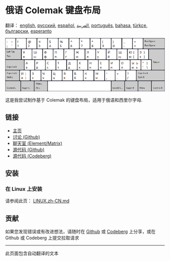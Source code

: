 # 俄语 Colemak 键盘布局

翻译： [english](README.md), [русский](README.ru.md), [español](README.es.md), [العربية](README.ar.md), [português](README.pt.md), [bahasa](README.id.md), [türkçe](README.tr.md), [български](README.bg.md), [esperanto](README.eo.md)

![预览俄罗斯 Colemak](./media/preview.png)

这是我尝试制作基于 Colemak 的键盘布局，适用于俄语和西里尔字母.

## 链接

* [主页](https://salif.github.io/colemak-ru/)
* [讨论 (Github)](https://github.com/salif/colemak-ru/discussions)
* [聊天室 (Element/Matrix)](https://matrix.to/#/#salif-colemak:mozilla.org)
* [源代码 (Github)](https://github.com/salif/colemak-ru)
* [源代码 (Codeberg)](https://codeberg.org/salif/colemak-ru)

## 安装

### 在 Linux 上安装

请参阅此页： [LINUX.zh-CN.md](./LINUX.zh-CN.md)

## 贡献

如果您发现错误或有改进想法，请随时在 [Github] 或 [Codeberg] 上分享，或在 Github 或 Codeberg 上提交拉取请求

[Github]: https://github.com/salif/colemak-ru/issues
[Codeberg]: https://codeberg.org/salif/colemak-ru/issues

---

此页面包含自动翻译的文本
